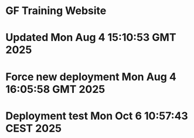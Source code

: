 # GF Training Website
# Updated Mon Aug  4 15:10:53 GMT 2025
# Force new deployment Mon Aug  4 16:05:58 GMT 2025
# Deployment test Mon Oct  6 10:57:43 CEST 2025

